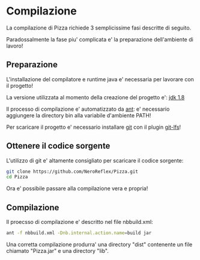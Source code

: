# Compilazione

La compilazione di Pizza richiede 3 semplicissime fasi descritte di seguito.

Paradossalmente la fase piu' complicata e' la preparazione dell'ambiente di lavoro!


## Preparazione

L'installazione del compilatore e runtime java e' necessaria per lavorare con il progetto!

La versione utilizzata al momento della creazione del progetto e': [jdk 1.8](http://www.oracle.com/technetwork/java/javase/downloads/jdk8-downloads-2133151.html)

Il processo di compilazione e' automatizzato da [ant](http://ant.apache.org/bindownload.cgi): e' necessario aggiungere la directory bin alla variabile d'ambiente PATH!

Per scaricare il progetto e' necessario installare [git](https://git-scm.com/) con il plugin [git-lfs](https://git-lfs.github.com/)!


## Ottenere il codice sorgente

L'utilizzo di git e' altamente consigliato per scaricare il codice sorgente:

```sh
git clone https://github.com/NeroReflex/Pizza.git
cd Pizza
```

Ora e' possibile passare alla compilazione vera e propria!


## Compilazione

Il proecsso di compilazione e' descritto nel file nbbuild.xml:

```sh
ant -f nbbuild.xml -Dnb.internal.action.name=build jar
```

Una corretta compilazione produrra' una directory "dist" contenente un file chiamato "Pizza.jar" e una directory "lib".